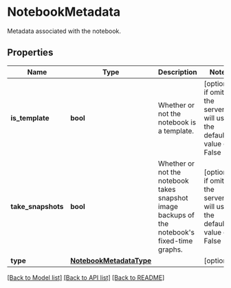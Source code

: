 # NotebookMetadata

Metadata associated with the notebook.

## Properties

| Name               | Type                                                | Description                                                                                       | Notes                                                                |
| ------------------ | --------------------------------------------------- | ------------------------------------------------------------------------------------------------- | -------------------------------------------------------------------- |
| **is_template**    | **bool**                                            | Whether or not the notebook is a template.                                                        | [optional] if omitted the server will use the default value of False |
| **take_snapshots** | **bool**                                            | Whether or not the notebook takes snapshot image backups of the notebook&#39;s fixed-time graphs. | [optional] if omitted the server will use the default value of False |
| **type**           | [**NotebookMetadataType**](NotebookMetadataType.md) |                                                                                                   | [optional]                                                           |

[[Back to Model list]](README.md#documentation-for-models) [[Back to API list]](README.md#documentation-for-api-endpoints) [[Back to README]](README.md)
